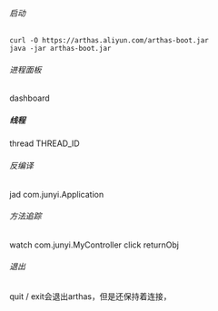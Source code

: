 

###### 启动

```shell
curl -O https://arthas.aliyun.com/arthas-boot.jar
java -jar arthas-boot.jar
```

###### 进程面板

dashboard

##### 线程

thread THREAD_ID

###### 反编译

jad com.junyi.Application

###### 方法追踪

watch com.junyi.MyController click returnObj

###### 退出

quit / exit会退出arthas，但是还保持着连接，

